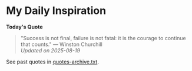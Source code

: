# My Daily Inspiration

**Today's Quote**  
> "Success is not final, failure is not fatal: it is the courage to continue that counts." — Winston Churchill  
*Updated on 2025-08-19*

See past quotes in [quotes-archive.txt](quotes-archive.txt).